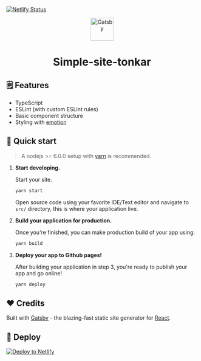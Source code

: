 [![Netlify Status](https://api.netlify.com/api/v1/badges/53b2b68f-b3fa-46d1-a6ca-3465120047c2/deploy-status)](https://app.netlify.com/sites/eloquent-lamarr-6545c3/deploys)

<p align="center">
  <a href="https://www.gatsbyjs.org">
    <img alt="Gatsby" src="https://www.gatsbyjs.org/monogram.svg" width="60" />
  </a>
</p>
<h1 align="center">
  Simple-site-tonkar
</h1>

## 🗒️ Features

- TypeScript
- ESLint (with custom ESLint rules)
- Basic component structure
- Styling with [emotion](https://emotion.sh/)

## 🚀 Quick start

> A nodejs >= 6.0.0 setup with [yarn](https://yarnpkg.com/) is recommended.

1.  **Start developing.**

    Start your site.

    ```bash
    yarn start
    ```

    Open source code using your favorite IDE/Text editor and navigate to `src/` directory, this is where your application live.

2.  **Build your application for production.**

    Once you're finished, you can make production build of your app using:

    ```bash
    yarn build
    ```

3.  **Deploy your app to Github pages!**

    After building your application in step 3, you're ready to publish your app and go online!

    ```bash
    yarn deploy
    ```

## ❤️ Credits

Built with [Gatsby](https://www.gatsbyjs.org/) - the blazing-fast static site generator for [React](https://facebook.github.io/react/).

## 💫 Deploy

[![Deploy to Netlify](https://www.netlify.com/img/deploy/button.svg)](https://app.netlify.com/start/deploy?repository=https://github.com/charjac/site_tonkar)
